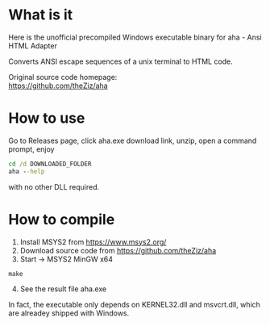What is it
==========
Here is the unofficial precompiled Windows executable binary for aha - Ansi HTML Adapter

Converts ANSI escape sequences of a unix terminal to HTML code.

Original source code homepage:  
https://github.com/theZiz/aha


How to use
==========
Go to Releases page,
click aha.exe download link,
unzip,
open a command prompt,
enjoy
```bat
cd /d DOWNLOADED_FOLDER
aha --help
```
with no other DLL required.

How to compile
==============
1. Install MSYS2 from https://www.msys2.org/
2. Download source code from https://github.com/theZiz/aha
3. Start -> MSYS2 MinGW x64
```bat
make
```
4. See the result file aha.exe

In fact, the executable only depends on KERNEL32.dll and msvcrt.dll,
which are alreadey shipped with Windows.
